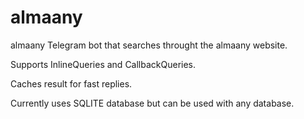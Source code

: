 # almaany
almaany Telegram bot that searches throught the almaany website.

Supports InlineQueries and CallbackQueries.

Caches result for fast replies. 

Currently uses SQLITE database but can be used with any database.
